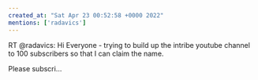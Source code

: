 ```yaml
---
created_at: "Sat Apr 23 00:52:58 +0000 2022"
mentions: ['radavics']
---
```


RT @radavics: Hi Everyone - trying to build up the intribe youtube channel to 100 subscribers so that I can claim the name.

Please subscri…